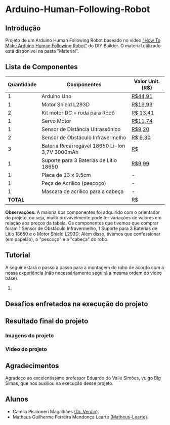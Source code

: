 # Arduino-Human-Following-Robot

## Introdução

Projeto de um Arduino Human Following Robot baseado no vídeo ["How To Make Arduino Human Following Robot"](https://www.youtube.com/watch?v=yAV5aZ0unag&t=24s) do DIY Builder.
O material utilizado está disponivel na pasta "Material".

## Lista de Componentes

| Quantidade | Componentes                                    | Valor Unit. (R$) |
|------------|------------------------------------------------|------------------|
| 1          | Arduino Uno                                    | [R$44,91](https://www.baudaeletronica.com.br/produto/arduino-uno-atmega328-smd-compativel-cabo-usb.html) |
| 1          | Motor Shield L293D                             | [R$19,99](https://www.baudaeletronica.com.br/produto/motor-shield-l293d-driver-ponte-h-para-arduino.html) |
| 2          | Kit motor DC + roda para Robô                  | [R$ 13,41](https://www.baudaeletronica.com.br/produto/kit-motor-dc-roda-para-robo.html) |
| 1          | Servo Motor                                    | [R$11,74](https://www.baudaeletronica.com.br/produto/micro-servo-9g-sg90-tower-pro.html) |
| 1          | Sensor de Distância Ultrassônico               | [R$9,20](https://www.baudaeletronica.com.br/produto/sensor-de-distancia-ultrassonico-hc-sr04.html) |
| 2          | Sensor de Obstáculo Infravermelho              | [R$ 6,30](https://www.baudaeletronica.com.br/produto/modulo-sensor-de-obstaculo-infravermelho-ir.html) |
| 3          | Bateria Recarregável 18650 Li-Ion 3,7V 3000mAh | [R$](https://www.baudaeletronica.com.br/produto/bateria-recarregavel-18650-li-ion-37v-3000mah-com-2-unidades-sem-pcm.html) |
| 1          | Suporte para 3 Baterias de Litio 18650         | [R$9,99](https://produto.mercadolivre.com.br/MLB-2656593580-suporte-case-para-3s-baterias-18650-126v-com-mola-e-fios-_JM#position%3D23%26search_layout%3Dgrid%26type%3Ditem%26tracking_id%3D24d282f1-dfc9-4428-80fb-c2c0c75f4e5b) |
| 1          | Placa de 13 x 9.5cm                            | - |
| 1          | Peça de Acrilico (pescoço)                     | - | 
| 1          | Mascara de acrilico para a cabeça              | - |
| **TOTAL**  |                                                | R$

**Observações:** A maioria dos componentes foi adquirido com o orientador do projeto, ou seja, muito provavelmente pode ter variações de valores em relação aos preços da tabela. 
Os componentes que tivemos que comprar foram 1 Sensor de Obstáculo Infravermelho, 1 Suporte para 3 Baterias de Litio 18650 e o Motor Shield L293D; Além disso, tivemos que confessionar (em papelão), o "pescoço" e a "cabeça" do robo.

## Tutorial

A seguir estará o passo a passo para a montagem do robo de acordo com a nossa experiência (não necessáriamente seguirá a mesma ordem do video base).

1. 

## Desafios enfretados na execução do projeto

## Resultado final do projeto
### Imagens do projeto

### Video do projeto

## Agradecimentos
Agradeço ao excelentíssimo professor Eduardo do Valle Simões, vulgo Big Simas, que nos auxiliou na execução desse projeto.

## Alunos
- Camila Piscioneri Magalhães [(Dr. Verdin)](https://github.com/Dr-Verdin).
- Matheus Guilherme Ferreira Mendonça Learte [(Matheus-Learte)](https://github.com/Matheus-Learte).